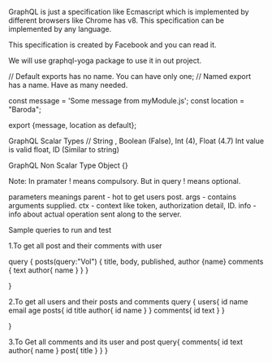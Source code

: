 GraphQL is just a specification like Ecmascript which is implemented by different browsers like Chrome has v8.
This specification can be implemented by any language.


This specification is created by Facebook and you can read it.

We will use graphql-yoga package to use it in out project.


// Default exports has no name. You can have only one;
// Named export has a name. Have as many needed.

const message = 'Some message from myModule.js';
const location = "Baroda";


export {message, location as default};

GraphQL Scalar Types
// String , Boolean (False), Int (4),  Float (4.7) Int value is valid float, ID (Similar to string) 


GraphQL Non Scalar Type
Object {}

Note: In pramater ! means compulsory. But in query ! means optional.

parameters meanings
parent - hot to get users post.
args - contains arguments supplied.
ctx - context like token, authorization detail, ID.
info - info about actual operation sent along to the server.


Sample queries to run and test

1.To get all post and their comments with user

query {
  posts(query:"Vol")
  {
    title,
    body,
    published,
    author
    {name}
    comments
    {
      text
      author{
        name
      }
    }
  }

}


2.To get all users and their posts and comments
query {
  users{
    id
    name
    email
    age
    posts{
      id
      title
      author{
        id
        name
      }
    }
    comments{
      id
      text
    }
  }

}


3.To Get all comments and  its user and post
query{
  comments{
    id
    text
    author{
      name
    }
    post{
      title
    }
  }
}